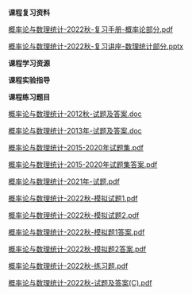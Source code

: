 <!-- tabs:start -->
**课程复习资料**

[概率论与数理统计-2022秋-复习手册-概率论部分.pdf](https://gh.hitcs.cc/https://raw.githubusercontent.com/HIT-OpenCS/CS_Courses/main/公共课程/概率论与数理统计/课程复习资料/概率论与数理统计-2022秋-复习手册-概率论部分.pdf)

[概率论与数理统计-2022秋-复习讲座-数理统计部分.pptx](https://gh.hitcs.cc/https://raw.githubusercontent.com/HIT-OpenCS/CS_Courses/main/公共课程/概率论与数理统计/课程复习资料/概率论与数理统计-2022秋-复习讲座-数理统计部分.pptx)

**课程学习资源**

**课程实验指导**

**课程练习题目**

[概率论与数理统计-2012秋-试题及答案.doc](https://gh.hitcs.cc/https://raw.githubusercontent.com/HIT-OpenCS/CS_Courses/main/公共课程/概率论与数理统计/课程练习题目/概率论与数理统计-2012秋-试题及答案.doc)

[概率论与数理统计-2013年-试题及答案.doc](https://gh.hitcs.cc/https://raw.githubusercontent.com/HIT-OpenCS/CS_Courses/main/公共课程/概率论与数理统计/课程练习题目/概率论与数理统计-2013年-试题及答案.doc)

[概率论与数理统计-2015-2020年试题集.pdf](https://gh.hitcs.cc/https://raw.githubusercontent.com/HIT-OpenCS/CS_Courses/main/公共课程/概率论与数理统计/课程练习题目/概率论与数理统计-2015-2020年试题集.pdf)

[概率论与数理统计-2015-2020年试题集答案.pdf](https://gh.hitcs.cc/https://raw.githubusercontent.com/HIT-OpenCS/CS_Courses/main/公共课程/概率论与数理统计/课程练习题目/概率论与数理统计-2015-2020年试题集答案.pdf)

[概率论与数理统计-2021年-试题.pdf](https://gh.hitcs.cc/https://raw.githubusercontent.com/HIT-OpenCS/CS_Courses/main/公共课程/概率论与数理统计/课程练习题目/概率论与数理统计-2021年-试题.pdf)

[概率论与数理统计-2022秋-模拟试题1.pdf](https://gh.hitcs.cc/https://raw.githubusercontent.com/HIT-OpenCS/CS_Courses/main/公共课程/概率论与数理统计/课程练习题目/概率论与数理统计-2022秋-模拟试题1.pdf)

[概率论与数理统计-2022秋-模拟试题2.pdf](https://gh.hitcs.cc/https://raw.githubusercontent.com/HIT-OpenCS/CS_Courses/main/公共课程/概率论与数理统计/课程练习题目/概率论与数理统计-2022秋-模拟试题2.pdf)

[概率论与数理统计-2022秋-模拟题1答案.pdf](https://gh.hitcs.cc/https://raw.githubusercontent.com/HIT-OpenCS/CS_Courses/main/公共课程/概率论与数理统计/课程练习题目/概率论与数理统计-2022秋-模拟题1答案.pdf)

[概率论与数理统计-2022秋-模拟题2答案.pdf](https://gh.hitcs.cc/https://raw.githubusercontent.com/HIT-OpenCS/CS_Courses/main/公共课程/概率论与数理统计/课程练习题目/概率论与数理统计-2022秋-模拟题2答案.pdf)

[概率论与数理统计-2022秋-练习题.pdf](https://gh.hitcs.cc/https://raw.githubusercontent.com/HIT-OpenCS/CS_Courses/main/公共课程/概率论与数理统计/课程练习题目/概率论与数理统计-2022秋-练习题.pdf)

[概率论与数理统计-2022秋-试题及答案(C).pdf](https://gh.hitcs.cc/https://raw.githubusercontent.com/HIT-OpenCS/CS_Courses/main/公共课程/概率论与数理统计/课程练习题目/概率论与数理统计-2022秋-试题及答案(C).pdf)

<!-- tabs:end -->